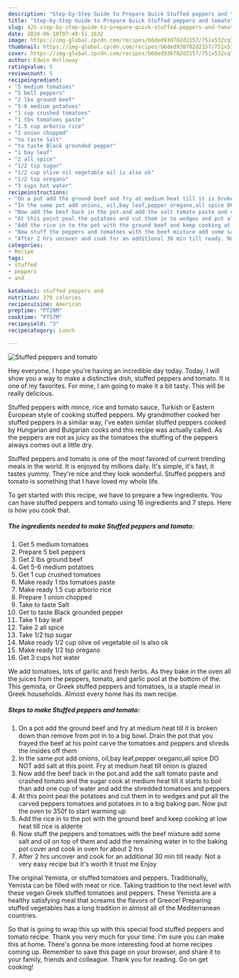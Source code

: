 ```yaml
---
description: "Step-by-Step Guide to Prepare Quick Stuffed peppers and tomato"
title: "Step-by-Step Guide to Prepare Quick Stuffed peppers and tomato"
slug: 425-step-by-step-guide-to-prepare-quick-stuffed-peppers-and-tomato
date: 2020-06-10T07:49:51.163Z
image: https://img-global.cpcdn.com/recipes/b6ded930782d2157/751x532cq70/stuffed-peppers-and-tomato-recipe-main-photo.jpg
thumbnail: https://img-global.cpcdn.com/recipes/b6ded930782d2157/751x532cq70/stuffed-peppers-and-tomato-recipe-main-photo.jpg
cover: https://img-global.cpcdn.com/recipes/b6ded930782d2157/751x532cq70/stuffed-peppers-and-tomato-recipe-main-photo.jpg
author: Edwin Holloway
ratingvalue: 5
reviewcount: 5
recipeingredient:
- "5 medium tomatoes"
- "5 bell peppers"
- "2 lbs ground beef"
- "5-6 medium potatoes"
- "1 cup crushed tomatoes"
- "1 tbs tomatoes paste"
- "1.5 cup arborio rice"
- "1 onion chopped"
- "to taste Salt"
- "to taste Black grounded pepper"
- "1 bay leaf"
- "2 all spice"
- "1/2 tsp sugar"
- "1/2 cup olive oil vegetable oil is also ok"
- "1/2 tsp oregano"
- "3 cups hot water"
recipeinstructions:
- "On a pot add the ground beef and fry at medium heat till it is broken down than remove from pot in to a big bowl. Drain the pot that you frayed the beef at his point carve the tomatoes and peppers and shreds the insides off them"
- "In the same pot add onions, oil,bay leaf,pepper oregano,all spice DO NOT add salt at this point. Fry at medium heat till onion is glazed"
- "Now add the beef back in the pot.and add the salt tomato paste and crashed tomato and the sugar cook at medium heat till it starts to boil than add one cup of water and add the shredded tomatoes and peppers"
- "At this point peal the potatoes and cut them in to wedges and put all the carved peppers tomatoes and potatoes in to a big baking pan. Now put the oven to 350f to start warming up"
- "Add the rice in to the pot with the ground beef and keep cooking at low heat till rice is aldente"
- "Now stuff the peppers and tomatoes with the beef mixture add some salt and oil on top of them and add the remaining water in to the baking pot cover and cook in oven for about 2 hrs"
- "After 2 hrs uncover and cook for an additional 30 min till ready. Not a very easy recipe but it&#39;s worth it trust me Enjoy"
categories:
- Recipe
tags:
- stuffed
- peppers
- and

katakunci: stuffed peppers and 
nutrition: 270 calories
recipecuisine: American
preptime: "PT20M"
cooktime: "PT57M"
recipeyield: "3"
recipecategory: Lunch

---
```



![Stuffed peppers and tomato](https://img-global.cpcdn.com/recipes/b6ded930782d2157/751x532cq70/stuffed-peppers-and-tomato-recipe-main-photo.jpg)

Hey everyone, I hope you're having an incredible day today. Today, I will show you a way to make a distinctive dish, stuffed peppers and tomato. It is one of my favorites. For mine, I am going to make it a bit tasty. This will be really delicious.

Stuffed peppers with mince, rice and tomato sauce, Turkish or Eastern European style of cooking stuffed peppers. My grandmother cooked her stuffed peppers in a similar way, I&#39;ve eaten similar stuffed peppers cooked by Hungarian and Bulgarian cooks and this recipe was actually called. As the peppers are not as juicy as the tomatoes the stuffing of the peppers always comes out a little dry.

Stuffed peppers and tomato is one of the most favored of current trending meals in the world. It is enjoyed by millions daily. It's simple, it's fast, it tastes yummy. They're nice and they look wonderful. Stuffed peppers and tomato is something that I have loved my whole life.


To get started with this recipe, we have to prepare a few ingredients. You can have stuffed peppers and tomato using 16 ingredients and 7 steps. Here is how you cook that.

<!--inarticleads1-->

##### The ingredients needed to make Stuffed peppers and tomato:

1. Get 5 medium tomatoes
1. Prepare 5 bell peppers
1. Get 2 lbs ground beef
1. Get 5-6 medium potatoes
1. Get 1 cup crushed tomatoes
1. Make ready 1 tbs tomatoes paste
1. Make ready 1.5 cup arborio rice
1. Prepare 1 onion chopped
1. Take to taste Salt
1. Get to taste Black grounded pepper
1. Take 1 bay leaf
1. Take 2 all spice
1. Take 1/2 tsp sugar
1. Make ready 1/2 cup olive oil vegetable oil is also ok
1. Make ready 1/2 tsp oregano
1. Get 3 cups hot water


We add tomatoes, lots of garlic and fresh herbs. As they bake in the oven all the juices from the peppers, tomato, and garlic pool at the bottom of the. This gemista, or Greek stuffed peppers and tomatoes, is a staple meal in Greek households. Almost every home has its own recipe. 

<!--inarticleads2-->

##### Steps to make Stuffed peppers and tomato:

1. On a pot add the ground beef and fry at medium heat till it is broken down than remove from pot in to a big bowl. Drain the pot that you frayed the beef at his point carve the tomatoes and peppers and shreds the insides off them
1. In the same pot add onions, oil,bay leaf,pepper oregano,all spice DO NOT add salt at this point. Fry at medium heat till onion is glazed
1. Now add the beef back in the pot.and add the salt tomato paste and crashed tomato and the sugar cook at medium heat till it starts to boil than add one cup of water and add the shredded tomatoes and peppers
1. At this point peal the potatoes and cut them in to wedges and put all the carved peppers tomatoes and potatoes in to a big baking pan. Now put the oven to 350f to start warming up
1. Add the rice in to the pot with the ground beef and keep cooking at low heat till rice is aldente
1. Now stuff the peppers and tomatoes with the beef mixture add some salt and oil on top of them and add the remaining water in to the baking pot cover and cook in oven for about 2 hrs
1. After 2 hrs uncover and cook for an additional 30 min till ready. Not a very easy recipe but it&#39;s worth it trust me Enjoy


The original Yemista, or stuffed tomatoes and peppers. Traditionally, Yemista can be filled with meat or rice. Taking tradition to the next level with these vegan Greek stuffed tomatoes and peppers. These Yemista are a healthy satisfying meal that screams the flavors of Greece! Preparing stuffed vegetables has a long tradition in almost all of the Mediterranean countries. 

So that is going to wrap this up with this special food stuffed peppers and tomato recipe. Thank you very much for your time. I'm sure you can make this at home. There's gonna be more interesting food at home recipes coming up. Remember to save this page on your browser, and share it to your family, friends and colleague. Thank you for reading. Go on get cooking!
